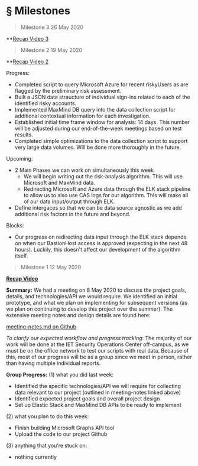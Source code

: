 ﻿
# § Milestones

> Milestone 3
> 26 May 2020

**[Recap Video 3](https://www.youtube.com/watch?v=u0Wd7o9tq_M)



> Milestone 2
> 19 May 2020

**[Recap Video 2](https://www.youtube.com/watch?v=9X872PMz32w&feature=youtu.be)

Progress:
- Completed script to query Microsoft Azure for recent riskyUsers as are flagged by the preliminary risk assessment.
- Built a JSON data straucture of individual sign-ins related to each of the identified risky accounts.
- Implemented MaxMind DB query into the data collection script for additional contextual information for each investigation.
- Established initial time frame window for analysis: 14 days. This number will be adjusted during our end-of-the-week meetings based on test results.
- Completed simple optimizations to the data collection script to support very large data volumes. Will be done more thoroughly in the future.

Upcoming:
- 2 Main Phases we can work on simultaneously this week
    - We will begin writing out the risk-analysis algorithm. This will use Microsoft and MaxMind data.
    - Redirecting Microsoft and Azure data through the ELK stack pipeline to allow us to also use CAS logs for our algorithm. This will make all of our data input/output through ELK.
- Define intergaces so that we can be data source agnostic as we add additional risk factors in the future and beyond.

Blocks:
- Our progress on redirecting data input through the ELK stack depends on when our BastionHost access is approved (expecting in the next 48 hours). Luckily, this doesn't affect our development of the algorithm itself.


> Milestone 1
> 12 May 2020


**[Recap Video](https://www.youtube.com/watch?v=PDeN6tICP9U&feature=youtu.be)**




**Summary:**
We had a meeting on 8 May 2020 to discuss the project goals, details, and technologies/API we would require. We identified an initial prototype, and what we plan on implementing for subsequent versions (as we plan on continuing to develop this project over the summer). The extensive meeting notes and design details are found here:

[meeting-notes.md on Github](https://github.com/ECS153/final-project-the-soc/blob/master/meeting-notes.md)

*To clarify our expected workflow and progress tracking*:
The majority of our work will be done at the IET Security Operations Center off-campus, as we must be on the office network to test our scripts with real data. Because of this, most of our progress will be as a group since we meet in person, rather than having multiple individual reports.

**Group Progress:**
(1) what you did last week:
 - Identified the specific technologies/API we will require for collecting data relevant to our project (outlined in meeting-notes linked above)
 - Identified expected project goals and overall project design
 - Set up Elastic Stack and MaxMind DB APIs to be ready to implement

(2) what you plan to do this week:
 - Finish building Microsoft Graphs API tool
 - Upload the code to our project Github

(3) anything that you’re stuck on:
 - nothing currently
